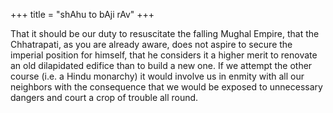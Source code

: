 +++
title = "shAhu to bAji rAv"
+++

That it should be our duty to resuscitate the falling Mughal Empire, that the Chhatrapati, as you are already aware, does not aspire to secure the imperial position for himself, that he considers it a higher merit to renovate an old dilapidated edifice than to build a new one. If we attempt the other course (i.e. a Hindu monarchy) it would involve us in enmity with all our neighbors with the consequence that we would be exposed to unnecessary dangers and court a crop of trouble all round.